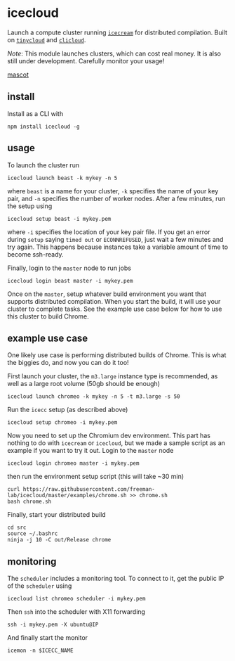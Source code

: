 # icecloud

Launch a compute cluster running [`icecream`](https://github.com/icecc/icecream) for distributed compilation. Built on [`tinycloud`]() and [`clicloud`]().

*Note*: This module launches clusters, which can cost real money. It is also still under development. Carefully monitor your usage!

[mascot](http://warriors.wikia.com/wiki/icecloud)

## install

Install as a CLI with

```
npm install icecloud -g
```

## usage

To launch the cluster run

```
icecloud launch beast -k mykey -n 5
```

where `beast` is a name for your cluster, `-k` specifies the name of your key pair, and `-n` specifies the number of worker nodes. After a few minutes, run the setup using

```
icecloud setup beast -i mykey.pem
```

where `-i` specifies the location of your key pair file. If you get an error during `setup` saying `timed out` or `ECONNREFUSED`, just wait a few minutes and try again. This happens because instances take a variable amount of time to become ssh-ready.

Finally, login to the `master` node to run jobs

```
icecloud login beast master -i mykey.pem
```

Once on the `master`, setup whatever build environment you want that supports distributed compilation. When you start the build, it will use your cluster to complete tasks. See the example use case below for how to use this cluster to build Chrome.

## example use case

One likely use case is performing distributed builds of Chrome. This is what the biggies do, and now you can do it too! 

First launch your cluster, the `m3.large` instance type is recommended, as well as a large root volume (50gb should be enough)

```
icecloud launch chromeo -k mykey -n 5 -t m3.large -s 50
```

Run the `icecc` setup (as described above)

```
icecloud setup chromeo -i mykey.pem 
```

Now you need to set up the Chromium dev environment. This part has nothing to do with `icecream` or `icecloud`, but we made a sample script as an example if you want to try it out. Login to the `master` node

```
icecloud login chromeo master -i mykey.pem
```

then run the environment setup script (this will take ~30 min)

```
curl https://raw.githubusercontent.com/freeman-lab/icecloud/master/examples/chrome.sh >> chrome.sh
bash chrome.sh
```

Finally, start your distributed build

```
cd src
source ~/.bashrc
ninja -j 10 -C out/Release chrome
```

## monitoring

The `scheduler` includes a monitoring tool. To connect to it, get the public IP of the `scheduler` using

```
icecloud list chromeo scheduler -i mykey.pem
```

Then `ssh` into the scheduler with X11 forwarding

```
ssh -i mykey.pem -X ubuntu@IP
```

And finally start the monitor

```
icemon -n $ICECC_NAME
```
